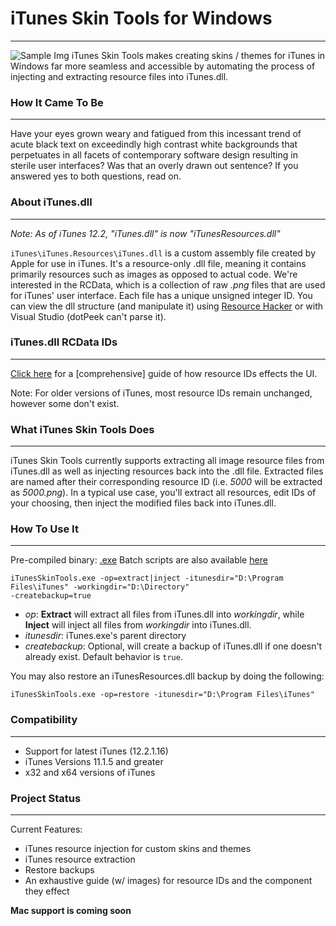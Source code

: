 # iTunes Skin Tools for Windows
--------------
![Sample Img](https://github.com/Apophenic/iTunes-Skin-Tools/blob/master/iTunesSkinTools/res/sample/sample.jpg)
iTunes Skin Tools makes creating skins / themes for iTunes in Windows far more seamless and accessible by automating
the process of injecting and extracting resource files into iTunes.dll.

### How It Came To Be
---------------------
Have your eyes grown weary and fatigued from this incessant trend of acute black text on exceedindly high contrast white
backgrounds that perpetuates in all facets of contemporary software design resulting in sterile user interfaces? Was
 that an overly drawn out sentence?
If you answered yes to both questions, read on.

### About iTunes.dll
----------------
_Note: As of iTunes 12.2, "iTunes.dll" is now "iTunesResources.dll"_

```iTunes\iTunes.Resources\iTunes.dll``` is a custom assembly file created by Apple for use in iTunes. It's a resource-only
 .dll file, meaning it contains primarily resources such as images as opposed to actual code. We're interested in the
 RCData, which is a collection of raw _.png_ files that are used for iTunes' user interface. Each file has a unique
 unsigned integer ID. You can view the dll structure (and manipulate it) using [Resource Hacker](http://www.angusj.com/resourcehacker/#download)
 or with Visual Studio (dotPeek can't parse it).

### iTunes.dll RCData IDs
-------------------------
[Click here](http://htmlpreview.github.io/?https://github.com/Apophenic/iTunes-Skin-Tools/blob/master/Resource%20IDs/ResourceIDs.html) for a [comprehensive] guide of how resource IDs effects the UI.

Note: For older versions of iTunes, most resource IDs remain unchanged, however some don't exist.

### What iTunes Skin Tools Does
---------------------------
iTunes Skin Tools currently supports extracting all image resource files from iTunes.dll as well as injecting resources
back into the .dll file. Extracted files are named after their corresponding resource ID (i.e. _5000_ will be
extracted as _5000.png_). In a typical use case, you'll extract all resources, edit IDs of your choosing, then inject
the modified files back into iTunes.dll.

### How To Use It
-----------------
Pre-compiled binary: [.exe](https://github.com/Apophenic/iTunes-Skins-Windows/tree/master/iTunesSkinTools/exe)
Batch scripts are also available [here](https://github.com/Apophenic/iTunes-Skins-Windows/tree/master/scripts)

~~~ shell
iTunesSkinTools.exe -op=extract|inject -itunesdir="D:\Program Files\iTunes" -workingdir="D:\Directory"
-createbackup=true
~~~
* _op_: __Extract__ will extract all files from iTunes.dll into _workingdir_, while __Inject__ will inject all
files from _workingdir_ into iTunes.dll.
* _itunesdir_: iTunes.exe's parent directory
* _createbackup_: Optional, will create a backup of iTunes.dll if one doesn't already exist. Default behavior is ```true```.

You may also restore an iTunesResources.dll backup by doing the following:
~~~ shell
iTunesSkinTools.exe -op=restore -itunesdir="D:\Program Files\iTunes"
~~~

### Compatibility
-----------------
* Support for latest iTunes (12.2.1.16)
* iTunes Versions 11.1.5 and greater
* x32 and x64 versions of iTunes

### Project Status
------------------
Current Features:
* iTunes resource injection for custom skins and themes
* iTunes resource extraction
* Restore backups
* An exhaustive guide (w/ images) for resource IDs and the component they effect

__Mac support is coming soon__